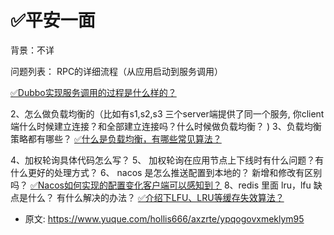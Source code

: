 # ✅平安一面
<!--page header-->

背景：不详

问题列表：
RPC的详细流程（从应用启动到服务调用）

[✅Dubbo实现服务调用的过程是什么样的？](https://www.yuque.com/hollis666/axzrte/io1pkwin43mkwaup?view=doc_embed)

2、怎么做负载均衡的（比如有s1,s2,s3 三个server端提供了同一个服务, 你client端什么时候建立连接？和全部建立连接吗？什么时候做负载均衡？ )
3、负载均衡策略都有哪些？
[✅什么是负载均衡，有哪些常见算法？](https://www.yuque.com/hollis666/axzrte/dw07di?view=doc_embed)

4、加权轮询具体代码怎么写？
5、 加权轮询在应用节点上下线时有什么问题？有什么更好的处理方式？
6、 nacos 是怎么推送配置到本地的？ 新增和修改有区别吗？
[✅Nacos如何实现的配置变化客户端可以感知到？](https://www.yuque.com/hollis666/axzrte/icbk1rndq13ku07o?view=doc_embed)
8、redis 里面 lru，lfu 缺点是什么？ 有什么解决的办法？
[✅介绍下LFU、LRU等缓存失效算法？](https://www.yuque.com/hollis666/axzrte/gl3fivks74z4d10e?view=doc_embed)


<!--page footer-->
- 原文: <https://www.yuque.com/hollis666/axzrte/ypqogovxmeklym95>